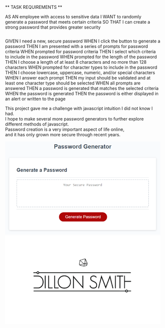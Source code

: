 ** TASK REQUIREMENTS **

AS AN employee with access to sensitive data
I WANT to randomly generate a password that meets certain criteria
SO THAT I can create a strong password that provides greater security
```
```
GIVEN I need a new, secure password
WHEN I click the button to generate a password
THEN I am presented with a series of prompts for password criteria
WHEN prompted for password criteria
THEN I select which criteria to include in the password
WHEN prompted for the length of the password
THEN I choose a length of at least 8 characters and no more than 128 characters
WHEN prompted for character types to include in the password
THEN I choose lowercase, uppercase, numeric, and/or special characters
WHEN I answer each prompt
THEN my input should be validated and at least one character type should be selected
WHEN all prompts are answered
THEN a password is generated that matches the selected criteria
WHEN the password is generated
THEN the password is either displayed in an alert or written to the page


This project gave me a challenge with javascript intuition I did not know I had.   
I hope to make several more password generators to further explore different methods of javascript.   
Password creation is a very important aspect of life online,   
and it has only grown more secure through recent years.   

![screenshot](/Assets/03-javascript-homework-demo.png)
![personal logo](/Assets/logo7.png)

